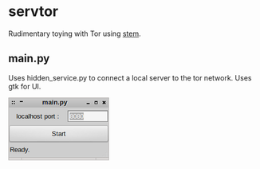 servtor
=======
Rudimentary toying with Tor using [stem](http://stem.torproject.org).

main.py
-------
Uses hidden_service.py to connect a local server to the tor network.
Uses gtk for UI.

![Alt text](sample.png)